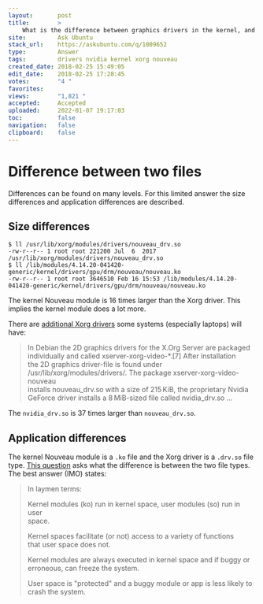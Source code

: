 ```yaml
---
layout:       post
title:        >
    What is the difference between graphics drivers in the kernel, and graphics drivers for Xorg?
site:         Ask Ubuntu
stack_url:    https://askubuntu.com/q/1009652
type:         Answer
tags:         drivers nvidia kernel xorg nouveau
created_date: 2018-02-25 15:49:05
edit_date:    2018-02-25 17:28:45
votes:        "4 "
favorites:    
views:        "1,821 "
accepted:     Accepted
uploaded:     2022-01-07 19:17:03
toc:          false
navigation:   false
clipboard:    false
---
```


# Difference between two files

Differences can be found on many levels. For this limited answer the size differences and application differences are described.

## Size differences

``` 
$ ll /usr/lib/xorg/modules/drivers/nouveau_drv.so
-rw-r--r-- 1 root root 221200 Jul  6  2017 /usr/lib/xorg/modules/drivers/nouveau_drv.so
$ ll /lib/modules/4.14.20-041420-generic/kernel/drivers/gpu/drm/nouveau/nouveau.ko
-rw-r--r-- 1 root root 3646510 Feb 16 15:53 /lib/modules/4.14.20-041420-generic/kernel/drivers/gpu/drm/nouveau/nouveau.ko

```

The kernel Nouveau module is 16 times larger than the Xorg driver. This implies the kernel module does a lot more.

There are [additional Xorg drivers][1] some systems (especially laptops) will have:

> In Debian the 2D graphics drivers for the X.Org Server are packaged  
> individually and called xserver-xorg-video-*.[7] After installation  
> the 2D graphics driver-file is found under  
> /usr/lib/xorg/modules/drivers/. The package xserver-xorg-video-nouveau  
> installs nouveau_drv.so with a size of 215 KiB, the proprietary Nvidia  
> GeForce driver installs a 8 MiB-sized file called nvidia_drv.so ...  

The `nvidia_drv.so` is 37 times larger than `nouveau_drv.so`.

## Application differences

The kernel Nouveau module is a `.ko` file and the Xorg driver is a `.drv.so` file type. [This question][2] asks what the difference is between the two file types. The best answer (IMO) states:

> In laymen terms:  
>   
> Kernel modules (ko) run in kernel space, user modules (so) run in user  
> space.  
>   
> Kernel spaces facilitate (or not) access to a variety of functions  
> that user space does not.  
>   
> Kernel modules are always executed in kernel space and if buggy or  
> erroneous, can freeze the system.  
>   
> User space is "protected" and a buggy module or app is less likely to  
> crash the system.  


  [1]: https://en.wikipedia.org/wiki/X.Org_Server
  [2]: https://www.linuxquestions.org/questions/linux-newbie-8/difference-between-%2A-ko-and-%2A-so-597607/
